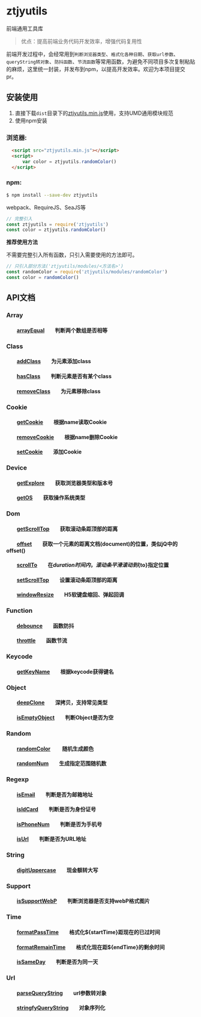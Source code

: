 # ztjyutils

 
前端通用工具库  

> 优点：提高前端业务代码开发效率，增强代码复用性

前端开发过程中，会经常用到`判断浏览器类型`、`格式化各种日期`、`获取url参数`、`queryString转对象`、`防抖函数`、`节流函数`等常用函数，为避免不同项目多次复制粘贴的麻烦，这里统一封装，并发布到npm，以提高开发效率。欢迎为本项目提交pr。

## 安装使用

1. 直接下载`dist`目录下的[ztjyutils.min.js](https://github.com/ztjy-fe/ztjyutils/blob/master/dist/ztjyutils.min.js)使用，支持UMD通用模块规范  
2. 使用npm安装

### 浏览器:
``` html
  <script src="ztjyutils.min.js"></script>
  <script>
      var color = ztjyutils.randomColor()
  </script>
```

### npm:
``` bash
$ npm install --save-dev ztjyutils
```

webpack、RequireJS、SeaJS等

``` javascript
// 完整引入
const ztjyutils = require('ztjyutils')
const color = ztjyutils.randomColor()
```

**推荐使用方法**  

不需要完整引入所有函数，只引入需要使用的方法即可。
``` javascript
// 只引入部分方法('ztjyutils/modules/<方法名>')
const randomColor = require('ztjyutils/modules/randomColor')
const color = randomColor()
```
## API文档

### Array  
#### &emsp;&emsp;[arrayEqual][arrayEqual]&emsp;&emsp;判断两个数组是否相等 

### Class
#### &emsp;&emsp;[addClass][addClass]&emsp;&emsp;为元素添加class  
#### &emsp;&emsp;[hasClass][hasClass]&emsp;&emsp;判断元素是否有某个class  
#### &emsp;&emsp;[removeClass][removeClass]&emsp;&emsp;为元素移除class  

### Cookie 
#### &emsp;&emsp;[getCookie][getCookie]&emsp;&emsp;根据name读取Cookie  
#### &emsp;&emsp;[removeCookie][removeCookie]&emsp;&emsp;根据name删除Cookie
#### &emsp;&emsp;[setCookie][setCookie]&emsp;&emsp;添加Cookie 

### Device  
#### &emsp;&emsp;[getExplore][getExplore]&emsp;&emsp;获取浏览器类型和版本号  
#### &emsp;&emsp;[getOS][getOS]&emsp;&emsp;获取操作系统类型

### Dom  
#### &emsp;&emsp;[getScrollTop][getScrollTop]&emsp;&emsp;获取滚动条距顶部的距离
#### &emsp;&emsp;[offset][offset]&emsp;&emsp;获取一个元素的距离文档(document)的位置，类似jQ中的offset()
#### &emsp;&emsp;[scrollTo][scrollTo]&emsp;&emsp;在${duration}时间内，滚动条平滑滚动到${to}指定位置
#### &emsp;&emsp;[setScrollTop][setScrollTop]&emsp;&emsp;设置滚动条距顶部的距离
#### &emsp;&emsp;[windowResize][windowResize]&emsp;&emsp;H5软键盘缩回、弹起回调

### Function  
#### &emsp;&emsp;[debounce][debounce]&emsp;&emsp;函数防抖   
#### &emsp;&emsp;[throttle][throttle]&emsp;&emsp;函数节流   

### Keycode  
#### &emsp;&emsp;[getKeyName][getKeyName]&emsp;&emsp;根据keycode获得键名 

### Object  
#### &emsp;&emsp;[deepClone][deepClone]&emsp;&emsp;深拷贝，支持常见类型
#### &emsp;&emsp;[isEmptyObject][isEmptyObject]&emsp;&emsp;判断Object是否为空

### Random  
#### &emsp;&emsp;[randomColor][randomColor] &emsp;&emsp;随机生成颜色
#### &emsp;&emsp;[randomNum][randomNum]&emsp;&emsp;生成指定范围随机数 

### Regexp  
#### &emsp;&emsp;[isEmail][isEmail]&emsp;&emsp;判断是否为邮箱地址 
#### &emsp;&emsp;[isIdCard][isIdCard]&emsp;&emsp;判断是否为身份证号
#### &emsp;&emsp;[isPhoneNum][isPhoneNum]&emsp;&emsp;判断是否为手机号  
#### &emsp;&emsp;[isUrl][isUrl]&emsp;&emsp;判断是否为URL地址

### String  
#### &emsp;&emsp;[digitUppercase][digitUppercase]&emsp;&emsp;现金额转大写

### Support  
#### &emsp;&emsp;[isSupportWebP][isSupportWebP]&emsp;&emsp;判断浏览器是否支持webP格式图片
#### 

### Time  
#### &emsp;&emsp;[formatPassTime][formatPassTime]&emsp;&emsp;格式化${startTime}距现在的已过时间
#### &emsp;&emsp;[formatRemainTime][formatRemainTime]&emsp;&emsp;格式化现在距${endTime}的剩余时间
#### &emsp;&emsp;[isSameDay][isSameDay]&emsp;&emsp;判断是否为同一天

### Url
#### &emsp;&emsp;[parseQueryString][parseQueryString]&emsp;&emsp;url参数转对象
#### &emsp;&emsp;[stringfyQueryString][stringfyQueryString]&emsp;&emsp;对象序列化

[arrayEqual]:https://github.com/ztjy-fe/ztjyutils/blob/master/src/array/arrayEqual.js

[addClass]:https://github.com/ztjy-fe/ztjyutils/blob/master/src/class/addClass.js
[hasClass]:https://github.com/ztjy-fe/ztjyutils/blob/master/src/class/hasClass.js
[removeClass]:https://github.com/ztjy-fe/ztjyutils/blob/master/src/class/removeClass.js

[getCookie]:https://github.com/ztjy-fe/ztjyutils/blob/master/src/cookie/getCookie.js
[removeCookie]:https://github.com/ztjy-fe/ztjyutils/blob/master/src/cookie/removeCookie.js
[setCookie]:https://github.com/ztjy-fe/ztjyutils/blob/master/src/cookie/setCookie.js

[getExplore]:https://github.com/ztjy-fe/ztjyutils/blob/master/src/device/getExplore.js
[getOS]:https://github.com/ztjy-fe/ztjyutils/blob/master/src/device/getOS.js

[getScrollTop]:https://github.com/ztjy-fe/ztjyutils/blob/master/src/dom/getScrollTop.js
[offset]:https://github.com/ztjy-fe/ztjyutils/blob/master/src/dom/offset.js
[scrollTo]:https://github.com/ztjy-fe/ztjyutils/blob/master/src/dom/scrollTo.js
[setScrollTop]:https://github.com/ztjy-fe/ztjyutils/blob/master/src/dom/setScrollTop.js
[windowResize]:https://github.com/ztjy-fe/ztjyutils/blob/master/src/dom/windowResize.js

[debounce]:https://github.com/ztjy-fe/ztjyutils/blob/master/src/function/debounce.js
[throttle]:https://github.com/ztjy-fe/ztjyutils/blob/master/src/function/throttle.js

[getKeyName]:https://github.com/ztjy-fe/ztjyutils/blob/master/src/keycode/getKeyName.js

[deepClone]:https://github.com/ztjy-fe/ztjyutils/blob/master/src/object/deepClone.js
[isEmptyObject]:https://github.com/ztjy-fe/ztjyutils/blob/master/src/object/isEmptyObject.js

[randomColor]:https://github.com/ztjy-fe/ztjyutils/blob/master/src/random/randomColor.js
[randomNum]:https://github.com/ztjy-fe/ztjyutils/blob/master/src/random/randomNum.js

[isEmail]:https://github.com/ztjy-fe/ztjyutils/blob/master/src/regexp/isEmail.js
[isIdCard]:https://github.com/ztjy-fe/ztjyutils/blob/master/src/regexp/isIdCard.js
[isPhoneNum]:https://github.com/ztjy-fe/ztjyutils/blob/master/src/regexp/isPhoneNum.js
[isUrl]:https://github.com/ztjy-fe/ztjyutils/blob/master/src/regexp/isUrl.js

[digitUppercase]:https://github.com/ztjy-fe/ztjyutils/blob/master/src/string/digitUppercase.js

[isSupportWebP]:https://github.com/ztjy-fe/ztjyutils/blob/master/src/support/isSupportWebP.js

[formatPassTime]:https://github.com/ztjy-fe/ztjyutils/blob/master/src/time/formatPassTime.js
[formatRemainTime]:https://github.com/ztjy-fe/ztjyutils/blob/master/src/time/formatRemainTime.js
[isSameDay]:https://github.com/ztjy-fe/ztjyutils/blob/master/src/time/isSameDay.js

[parseQueryString]:https://github.com/ztjy-fe/ztjyutils/blob/master/src/url/parseQueryString.js
[stringfyQueryString]:https://github.com/ztjy-fe/ztjyutils/blob/master/src/url/stringfyQueryString.js


